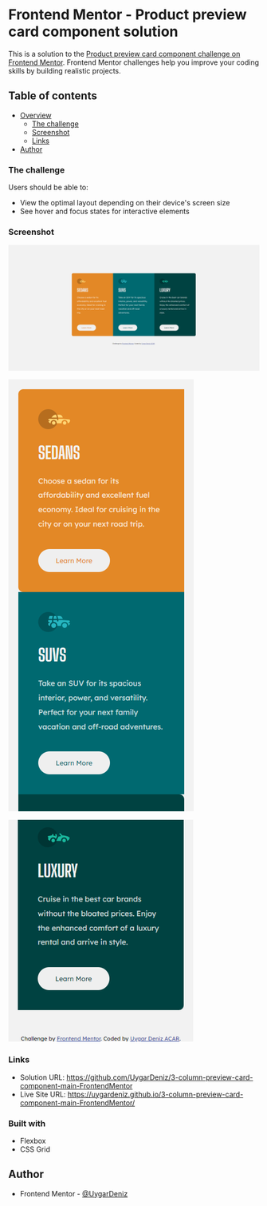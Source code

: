 # Frontend Mentor - Product preview card component solution
This is a solution to the [Product preview card component challenge on Frontend Mentor](https://www.frontendmentor.io/challenges/product-preview-card-component-GO7UmttRfa). Frontend Mentor challenges help you improve your coding skills by building realistic projects. 

## Table of contents

- [Overview](#overview)
  - [The challenge](#the-challenge)
  - [Screenshot](#screenshot)
  - [Links](#links)
- [Author](#author)

### The challenge

Users should be able to:

- View the optimal layout depending on their device's screen size
- See hover and focus states for interactive elements

### Screenshot

![](./desktopSS.png)

![](mobileSS1.png) 

![](mobileSS2.png) 

### Links

- Solution URL: https://github.com/UygarDeniz/3-column-preview-card-component-main-FrontendMentor
- Live Site URL: https://uygardeniz.github.io/3-column-preview-card-component-main-FrontendMentor/

### Built with

- Flexbox
- CSS Grid

## Author

- Frontend Mentor - [@UygarDeniz](https://www.frontendmentor.io/profile/UygarDeniz)
